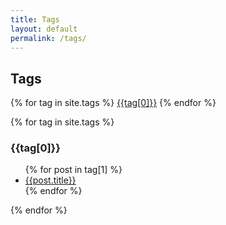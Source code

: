 ```yaml
---
title: Tags
layout: default
permalink: /tags/
---
```


## Tags
<p>
{% for tag in site.tags %}
<a href="#{{tag[0] | slugify}}">{{tag[0]}}</a> 
{% endfor %}
<p>


{% for tag in site.tags %}

<h3 id="#{{tag[0] | slugify}}">{{tag[0]}}</h3> 
    <ul>
    {% for post in tag[1] %}
     <li><a href="{{post.url}}">{{post.title}}</a></li>
    {% endfor %}
    </ul>
{% endfor %}


